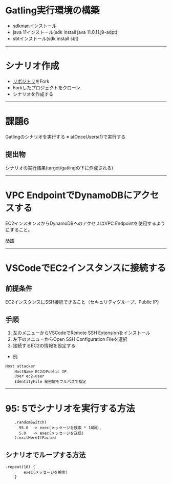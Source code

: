 # Gatling実行環境の構築
* [sdkman](https://sdkman.io/)インストール
* java 11インストール(sdk install java 11.0.11.j9-adpt)
* sbtインストール(sdk install sbt)

---
# シナリオ作成
* [リポジトリ](https://github.com/cupperservice/example-performance-test)をFork
* Forkしたプロジェクトをクローン
* シナリオを作成する

---
# 課題6
Gatlingのシナリオを実行する
※ atOnceUsers(1)で実行する

## 提出物
シナリオの実行結果(target/gatlingの下に作成される)

---
# VPC EndpointでDynamoDBにアクセスする
EC2インスタンスからDynamoDBへのアクセスはVPC Endpointを使用するようにすること。

[参照](https://docs.aws.amazon.com/ja_jp/amazondynamodb/latest/developerguide/vpc-endpoints-dynamodb.html)

---
# VSCodeでEC2インスタンスに接続する
## 前提条件
EC2インスタンスにSSH接続できること（セキュリティグループ、Public IP）

## 手順
1. 左のメニューからVSCodeでRemote SSH Extensionをインストール
2. 左下のメニューからOpen SSH Configuration Fileを選択
3. 接続するEC2の情報を設定する
* 例
```
Host attacker
    HostName EC2のPublic IP
    User ec2-user
    IdentityFile 秘密鍵をフルパスで指定
```

---
# 95: 5でシナリオを実行する方法

```
    .randomSwitch(
      95.0  -> exec(メッセージを検索 * 10回),
      5.0   -> exec(メッセージを送信)
    ).exitHereIfFailed
```

## シナリオでループする方法
```
.repeat(10) {
        exec(メッセージを検索)
    }
```
